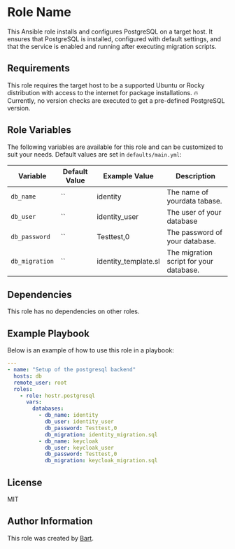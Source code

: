 Role Name
=========

This Ansible role installs and configures PostgreSQL on a target host. It ensures that PostgreSQL is installed, configured with default settings, and that the service is enabled and running after executing migration scripts.

Requirements
------------

This role requires the target host to be a supported Ubuntu or Rocky distribution with access to the internet for package installations. :fire: Currently, no version checks are executed to get a pre-defined PostgreSQL version.

Role Variables
--------------

The following variables are available for this role and can be customized to suit your needs. Default values are set in `defaults/main.yml`:

| Variable            | Default Value | Example Value         | Description                   |
|---------------------|---------------|------------------------------|------------------------|
| `db_name`           | ``            |  identity             | The name of yourdata tabase.  |
| `db_user`           | ``            |  identity_user        | The user of your database     |
| `db_password`       | ``            |  Testtest,0           | The password of your database.|
| `db_migration`      | ``            |  identity_template.sl | The migration script for your database.|

Dependencies
------------

This role has no dependencies on other roles.

Example Playbook
----------------

Below is an example of how to use this role in a playbook:

```yaml
---
- name: "Setup of the postgresql backend"
  hosts: db
  remote_user: root
  roles:
    - role: hostr.postgresql
      vars:
        databases:
          - db_name: identity
            db_user: identity_user
            db_password: Testtest,0
            db_migration: identity_migration.sql
          - db_name: keycloak
            db_user: keycloak_user
            db_password: Testtest,0
            db_migration: keycloak_migration.sql
```

License
-------

MIT

Author Information
------------------

This role was created by [Bart](mailto:bart@engine27.be).